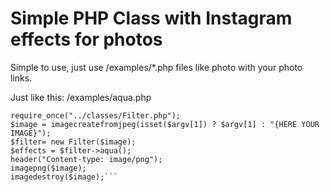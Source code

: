 # Simple PHP Class with Instagram effects for photos

Simple to use, just use /examples/*.php files like photo with your photo links.

Just like this:
/examples/aqua.php

```<?php
require_once("../classes/Filter.php");
$image = imagecreatefromjpeg(isset($argv[1]) ? $argv[1] : "{HERE YOUR IMAGE}");
$filter= new Filter($image);
$effects = $filter->aqua();
header("Content-type: image/png");
imagepng($image);
imagedestroy($image);```
